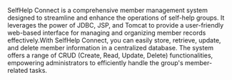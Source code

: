 SelfHelp Connect is a comprehensive member management system designed to streamline and enhance the operations of self-help groups. It leverages the power of JDBC, JSP, and Tomcat to provide a user-friendly web-based interface for managing and organizing member records effectively.With SelfHelp Connect, you can easily store, retrieve, update, and delete member information in a centralized database. The system offers a range of CRUD (Create, Read, Update, Delete) functionalities, empowering administrators to efficiently handle the group's member-related tasks.
